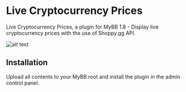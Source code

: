# Live Cryptocurrency Prices

Live Cryptocurrency Prices, a plugin for MyBB 1.8 - Display live cryptocurrency prices with the use of Shoppy.gg API.

![alt text](https://i.imgur.com/qQ71vay.png)

## Installation

Upload all contents to your MyBB root and install the plugin in the admin control panel.
